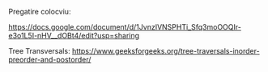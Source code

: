 Pregatire colocviu:

https://docs.google.com/document/d/1JvnzIVNSPHTi_Sfq3moOOQIr-e3o1L5I-nHV__dOBt4/edit?usp=sharing

Tree Transversals:
https://www.geeksforgeeks.org/tree-traversals-inorder-preorder-and-postorder/
